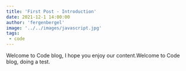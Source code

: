 ```yaml
---
title: 'First Post - Introduction'
date: 2021-12-1 14:00:00
author: 'fergenbergel'
image: '../../images/javascript.jpg'
tags: 
 - code
---
```


Welcome to Code blog, I hope you enjoy our content.Welcome to Code blog, doing a test.